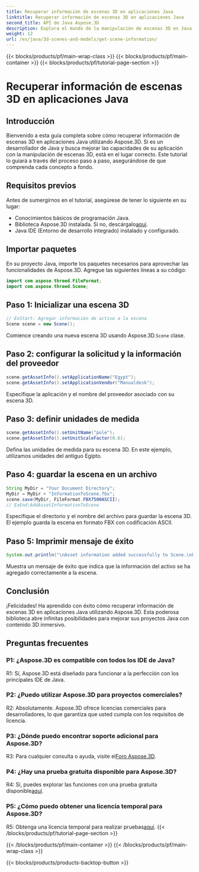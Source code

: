 ```yaml
---
title: Recuperar información de escenas 3D en aplicaciones Java
linktitle: Recuperar información de escenas 3D en aplicaciones Java
second_title: API de Java Aspose.3D
description: Explora el mundo de la manipulación de escenas 3D en Java con Aspose.3D. Este tutorial le guiará paso a paso para recuperar información.
weight: 12
url: /es/java/3d-scenes-and-models/get-scene-information/
---
```


{{< blocks/products/pf/main-wrap-class >}}
{{< blocks/products/pf/main-container >}}
{{< blocks/products/pf/tutorial-page-section >}}

# Recuperar información de escenas 3D en aplicaciones Java

## Introducción

Bienvenido a esta guía completa sobre cómo recuperar información de escenas 3D en aplicaciones Java utilizando Aspose.3D. Si es un desarrollador de Java y busca mejorar las capacidades de su aplicación con la manipulación de escenas 3D, está en el lugar correcto. Este tutorial lo guiará a través del proceso paso a paso, asegurándose de que comprenda cada concepto a fondo.

## Requisitos previos

Antes de sumergirnos en el tutorial, asegúrese de tener lo siguiente en su lugar:

- Conocimientos básicos de programación Java.
-  Biblioteca Aspose.3D instalada. Si no, descárgalo[aquí](https://releases.aspose.com/3d/java/).
- Java IDE (Entorno de desarrollo integrado) instalado y configurado.

## Importar paquetes

En su proyecto Java, importe los paquetes necesarios para aprovechar las funcionalidades de Aspose.3D. Agregue las siguientes líneas a su código:

```java
import com.aspose.threed.FileFormat;
import com.aspose.threed.Scene;
```

## Paso 1: Inicializar una escena 3D

```java
// ExStart: Agregar información de activo a la escena
Scene scene = new Scene();
```

 Comience creando una nueva escena 3D usando Aspose.3D.`Scene` clase.

## Paso 2: configurar la solicitud y la información del proveedor

```java
scene.getAssetInfo().setApplicationName("Egypt");
scene.getAssetInfo().setApplicationVendor("Manualdesk");
```

Especifique la aplicación y el nombre del proveedor asociado con su escena 3D.

## Paso 3: definir unidades de medida

```java
scene.getAssetInfo().setUnitName("pole");
scene.getAssetInfo().setUnitScaleFactor(0.6);
```

Defina las unidades de medida para su escena 3D. En este ejemplo, utilizamos unidades del antiguo Egipto.

## Paso 4: guardar la escena en un archivo

```java
String MyDir = "Your Document Directory";
MyDir = MyDir + "InformationToScene.fbx";
scene.save(MyDir, FileFormat.FBX7500ASCII);
// ExEnd:AddAssetInformationToScene
```

Especifique el directorio y el nombre del archivo para guardar la escena 3D. El ejemplo guarda la escena en formato FBX con codificación ASCII.

## Paso 5: Imprimir mensaje de éxito

```java
System.out.println("\nAsset information added successfully to Scene.\nFile saved at " + MyDir);
```

Muestra un mensaje de éxito que indica que la información del activo se ha agregado correctamente a la escena.

## Conclusión

¡Felicidades! Ha aprendido con éxito cómo recuperar información de escenas 3D en aplicaciones Java utilizando Aspose.3D. Esta poderosa biblioteca abre infinitas posibilidades para mejorar sus proyectos Java con contenido 3D inmersivo.

## Preguntas frecuentes

### P1: ¿Aspose.3D es compatible con todos los IDE de Java?

R1: Sí, Aspose.3D está diseñado para funcionar a la perfección con los principales IDE de Java.

### P2: ¿Puedo utilizar Aspose.3D para proyectos comerciales?

R2: Absolutamente. Aspose.3D ofrece licencias comerciales para desarrolladores, lo que garantiza que usted cumpla con los requisitos de licencia.

### P3: ¿Dónde puedo encontrar soporte adicional para Aspose.3D?

 R3: Para cualquier consulta o ayuda, visite el[Foro Aspose.3D](https://forum.aspose.com/c/3d/18).

### P4: ¿Hay una prueba gratuita disponible para Aspose.3D?

 R4: Sí, puedes explorar las funciones con una prueba gratuita disponible[aquí](https://releases.aspose.com/).

### P5: ¿Cómo puedo obtener una licencia temporal para Aspose.3D?

 R5: Obtenga una licencia temporal para realizar pruebas[aquí](https://purchase.aspose.com/temporary-license/).
{{< /blocks/products/pf/tutorial-page-section >}}

{{< /blocks/products/pf/main-container >}}
{{< /blocks/products/pf/main-wrap-class >}}

{{< blocks/products/products-backtop-button >}}
